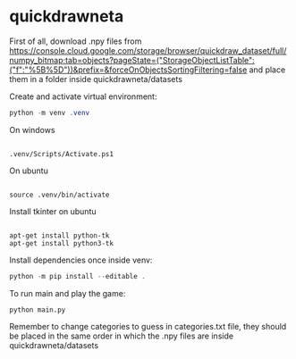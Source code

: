 # quickdrawneta

First of all, download .npy files from https://console.cloud.google.com/storage/browser/quickdraw_dataset/full/numpy_bitmap;tab=objects?pageState=("StorageObjectListTable":("f":"%5B%5D"))&prefix=&forceOnObjectsSortingFiltering=false and place them in a folder inside quickdrawneta/datasets

Create and activate virtual environment:

```powershell
python -m venv .venv
```

On windows

```

.venv/Scripts/Activate.ps1

```

On ubuntu

```

source .venv/bin/activate

```

Install tkinter on ubuntu

```

apt-get install python-tk
apt-get install python3-tk

```

Install dependencies once inside venv:

```powershell
python -m pip install --editable .
```

To run main and play the game:

```
python main.py
```

Remember to change categories to guess in categories.txt file, they should be placed in the same order in which the .npy files are inside quickdrawneta/datasets
